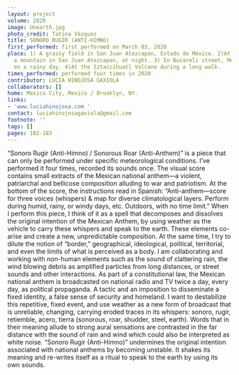 ```yaml
---
layout: project
volume: 2020
image: Unearth.jpg
photo_credit: Tatina Vázquez
title: SONORO RUGIR (ANTI-HIMNO)
first_performed: first performed on March 03, 2020
place: 1) A grassy field in San Juan Atezcapan, Estado de México. 2)At the top of
  a mountain in San Juan Atezcapan, at night. 3) In Bucareli street, Mexico City,
  on a rainy day. 4)At the Iztaccíhuatl Volcano during a long walk.
times_performed: performed four times in 2020
contributor: LUCÍA HINOJOSA GAXIOLA
collaborators: []
home: Mexico City, Mexico / Brooklyn, NY.
links:
- 'www.luciahinojosa.com '
contact: luciahinojosagaxiola@gmail.com
footnote: ''
tags: []
pages: 182-183
---
```




“Sonoro Rugir (Anti-Himno) / Sonorous Roar (Anti-Anthem)” is a piece that can only be performed under specific meteorological conditions. I’ve performed it four times, recorded its sounds once. The visual score contains small extracts of the Mexican national anthem—a violent, patriarchal and bellicose composition alluding to war and patriotism. At the bottom of the score, the instructions read in Spanish: “Anti-anthem—score for three voices (whispers) & map for diverse climatological layers. Perform during humid, rainy, or windy days, etc. Outdoors, with no time limit.” When I perform this piece, I think of it as a spell that decomposes and dissolves the original intention of the Mexican Anthem, by using weather as the vehicle to carry these whispers and speak to the earth. These elements co-arise and create a new, unpredictable composition. At the same time, I try to dilute the notion of “border,” geographical, ideological, political, territorial, and even the limits of what is perceived as a body. I am collaborating and working with non-human elements such as the sound of clattering rain, the wind blowing debris as amplified particles from long distances, or street sounds and other interactions. As part of a constitutional law, the Mexican national anthem is broadcasted on national radio and TV twice a day, every day, as political propaganda. A tactic and an imposition to disseminate a fixed identity, a false sense of security and homeland. I want to destabilize this repetitive, fixed event, and use weather as a new form of broadcast that is unreliable, changing, carrying eroded traces in its whispers: sonoro, rugir, retiemble, acero, tierra (sonorous, roar, shudder, steel, earth). Words that in their meaning allude to strong aural sensations are contrasted in the far distance with the sound of rain and wind which could also be interpreted as white noise. “Sonoro Rugir (Anti-Himno)” undermines the original intention associated with national anthems by becoming unstable. It shakes its meaning and re-writes itself as a ritual to speak to the earth by using its own sounds. 
